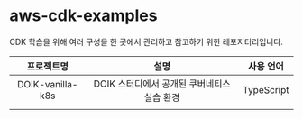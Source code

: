 # aws-cdk-examples

CDK 학습을 위해 여러 구성을 한 곳에서 관리하고 참고하기 위한 레포지터리입니다.

|    프로젝트명    |                    설명                     | 사용 언어  |
| :--------------: | :-----------------------------------------: | :--------: |
| DOIK-vanilla-k8s | DOIK 스터디에서 공개된 쿠버네티스 실습 환경 | TypeScript |
|                  |                                             |            |